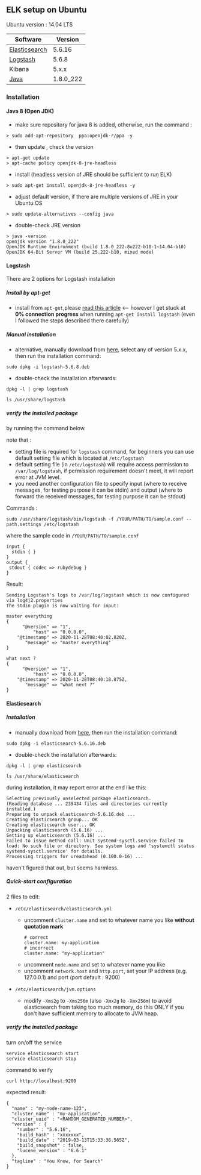 ## ELK setup on Ubuntu

Ubuntu version : 14.04 LTS

| Software      | Version       |
| ------------- | ------------- |
| [Elasticsearch](#elasticsearch) | 5.6.16        |
| [Logstash](#logstash)      | 5.6.8         |
| Kibana        | 5.x.x         |
| [Java](#java-8-open-jdk)          | 1.8.0_222     |

### Installation

#### Java 8 (Open JDK)

* make sure repository for java 8 is added, otherwise, run the command :
```
> sudo add-apt-repository  ppa:openjdk-r/ppa -y
```

* then update , check the version
```
> apt-get update
> apt-cache policy openjdk-8-jre-headless
```

* install (headless version of JRE should be sufficient to run ELK)
```
> sudo apt-get install openjdk-8-jre-headless -y
```

* adjust default version, if there are multiple versions of JRE in your Ubuntu OS
```
> sudo update-alternatives --config java
```

* double-check JRE version
```
> java -version
openjdk version "1.8.0_222"
OpenJDK Runtime Environment (build 1.8.0_222-8u222-b10-1~14.04-b10)
OpenJDK 64-Bit Server VM (build 25.222-b10, mixed mode)
```


#### Logstash

There are 2 options for Logstash installation

##### Install by apt-get
* install from `apt-get`,please [read this article](https://fabianlee.org/2017/05/01/elk-installing-logstash-on-ubuntu-14-04/) <-- however I get stuck at **0% connection progress** when running `apt-get install logstash` (even I followed the steps described there carefully)

##### Manual installation
* alternative, manually download from [here](https://www.elastic.co/downloads/past-releases/logstash-5-6-8), select any of version 5.x.x, then run the installation command:
```
sudo dpkg -i logstash-5.6.8.deb
```

* double-check the installation afterwards:
```
dpkg -l | grep logstash

ls /usr/share/logstash
```

##### verify the installed package 

by running the command below.

note that :
  * setting file is required for `logstash` command, for beginners you can use default setting file which is located at `/etc/logstash`
  * default setting file (in `/etc/logstash`) will require access permission to `/var/log/logstash`, if permission requirement doesn't meet, it will report error at JVM level.
  * you need another configuration file to specify input (where to receive messages, for testing purpose it can be stdin) and output (where to forward the received messages, for testing purpose it can be stdout)

Commands :
```
sudo /usr/share/logstash/bin/logstash -f /YOUR/PATH/TO/sample.conf --path.settings /etc/logstash
```

where the sample code in `/YOUR/PATH/TO/sample.conf`
```
input { 
  stdin { } 
}
output {
 stdout { codec => rubydebug }
}
```

Result:
```
Sending Logstash's logs to /var/log/logstash which is now configured via log4j2.properties
The stdin plugin is now waiting for input:

master everything
{
      "@version" => "1",
          "host" => "0.0.0.0",
    "@timestamp" => 2020-11-28T08:40:02.820Z,
       "message" => "master everything"
}

what next ?
{
      "@version" => "1",
          "host" => "0.0.0.0",
    "@timestamp" => 2020-11-28T08:40:18.875Z,
       "message" => "what next ?"
}

```


#### Elasticsearch

##### Installation

* manually download from [here](https://artifacts.elastic.co/downloads/elasticsearch/elasticsearch-5.6.16.deb), then run the installation command:
```
sudo dpkg -i elasticsearch-5.6.16.deb
```

* double-check the installation afterwards:
```
dpkg -l | grep elasticsearch

ls /usr/share/elasticsearch
```

during installation, it may report error at the end like this:
```
Selecting previously unselected package elasticsearch.
(Reading database ... 239434 files and directories currently installed.)
Preparing to unpack elasticsearch-5.6.16.deb ...
Creating elasticsearch group... OK
Creating elasticsearch user... OK
Unpacking elasticsearch (5.6.16) ...
Setting up elasticsearch (5.6.16) ...
Failed to issue method call: Unit systemd-sysctl.service failed to load: No such file or directory. See system logs and 'systemctl status systemd-sysctl.service' for details.
Processing triggers for ureadahead (0.100.0-16) ...
```

haven't figured that out, but seems harmless.

##### Quick-start configuration

2 files to edit:

* `/etc/elasticsearch/elasticsearch.yml`
  * uncomment `cluster.name` and set to whatever name you like **without quotation mark**
    ```
    # correct
    cluster.name: my-application
    # incorrect
    cluster.name: "my-application"
    ```
  * uncomment `node.name` and set to whatever name you like
  * uncomment `network.host` and `http.port`, set your IP address (e.g. 127.0.0.1) and port (port default : 9200)
  

* `/etc/elasticsearch/jvm.options`
  * modify `-Xms2g` to `-Xms256m` (also `-Xmx2g` to `-Xmx256m`) to avoid elasticsearch from taking too much memory, do this ONLY if you don't have sufficient memory to allocate to JVM heap.


##### verify the installed package

turn on/off the service

```
service elasticsearch start
service elasticsearch stop
```

command to verify

```
curl http://localhost:9200
```

expected result:

```
{
  "name" : "my-node-name-123",
  "cluster_name" : "my-application",
  "cluster_uuid" : "<RANDOM_GENERATED_NUMBER>",
  "version" : {
    "number" : "5.6.16",
    "build_hash" : "xxxxxxx",
    "build_date" : "2019-03-13T15:33:36.565Z",
    "build_snapshot" : false,
    "lucene_version" : "6.6.1"
  },
  "tagline" : "You Know, for Search"
}

```






